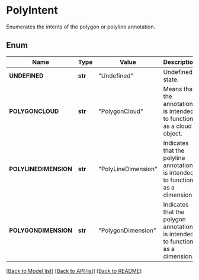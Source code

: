 ﻿# PolyIntent
Enumerates the intents of the polygon or polyline annotation.

## Enum
Name | Type | Value | Description
------------ | ------------- | ------------- | -------------
**UNDEFINED** | **str** | "Undefined" | Undefined state.
**POLYGONCLOUD** | **str** | "PolygonCloud" | Means that the annotation is intended to function as a cloud object.
**POLYLINEDIMENSION** | **str** | "PolyLineDimension" | Indicates that the polyline annotation is intended to function as a dimension.
**POLYGONDIMENSION** | **str** | "PolygonDimension" | Indicates that the polygon annotation is intended to function as a dimension.


[[Back to Model list]](../README.md#documentation-for-models) [[Back to API list]](../README.md#documentation-for-api-endpoints) [[Back to README]](../README.md)


